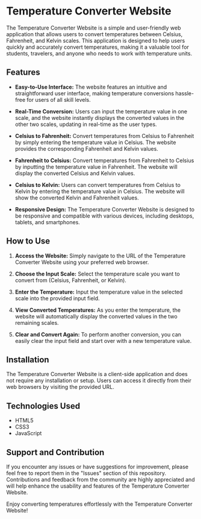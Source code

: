 # Temperature Converter Website

The Temperature Converter Website is a simple and user-friendly web application that allows users to convert temperatures between Celsius, Fahrenheit, and Kelvin scales. This application is designed to help users quickly and accurately convert temperatures, making it a valuable tool for students, travelers, and anyone who needs to work with temperature units.

## Features

- **Easy-to-Use Interface:** The website features an intuitive and straightforward user interface, making temperature conversions hassle-free for users of all skill levels.

- **Real-Time Conversion:** Users can input the temperature value in one scale, and the website instantly displays the converted values in the other two scales, updating in real-time as the user types.

- **Celsius to Fahrenheit:** Convert temperatures from Celsius to Fahrenheit by simply entering the temperature value in Celsius. The website provides the corresponding Fahrenheit and Kelvin values.

- **Fahrenheit to Celsius:** Convert temperatures from Fahrenheit to Celsius by inputting the temperature value in Fahrenheit. The website will display the converted Celsius and Kelvin values.

- **Celsius to Kelvin:** Users can convert temperatures from Celsius to Kelvin by entering the temperature value in Celsius. The website will show the converted Kelvin and Fahrenheit values.

- **Responsive Design:** The Temperature Converter Website is designed to be responsive and compatible with various devices, including desktops, tablets, and smartphones.

## How to Use

1. **Access the Website:** Simply navigate to the URL of the Temperature Converter Website using your preferred web browser.

2. **Choose the Input Scale:** Select the temperature scale you want to convert from (Celsius, Fahrenheit, or Kelvin).

3. **Enter the Temperature:** Input the temperature value in the selected scale into the provided input field.

4. **View Converted Temperatures:** As you enter the temperature, the website will automatically display the converted values in the two remaining scales.

5. **Clear and Convert Again:** To perform another conversion, you can easily clear the input field and start over with a new temperature value.

## Installation

The Temperature Converter Website is a client-side application and does not require any installation or setup. Users can access it directly from their web browsers by visiting the provided URL.

## Technologies Used

- HTML5
- CSS3
- JavaScript

## Support and Contribution

If you encounter any issues or have suggestions for improvement, please feel free to report them in the "Issues" section of this repository. Contributions and feedback from the community are highly appreciated and will help enhance the usability and features of the Temperature Converter Website.

Enjoy converting temperatures effortlessly with the Temperature Converter Website!
